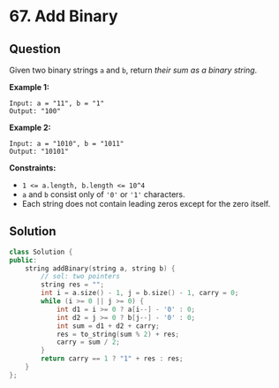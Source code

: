 # 67. Add Binary

## Question

Given two binary strings `a` and `b`, return _their sum as a binary string_.

**Example 1:**

```text
Input: a = "11", b = "1"
Output: "100"
```

**Example 2:**

```text
Input: a = "1010", b = "1011"
Output: "10101"
```

**Constraints:**

* `1 <= a.length, b.length <= 10^4`
* `a` and `b` consist only of `'0'` or `'1'` characters.
* Each string does not contain leading zeros except for the zero itself.

## Solution

```cpp
class Solution {
public:
    string addBinary(string a, string b) {
        // sol: two pointers
        string res = "";
        int i = a.size() - 1, j = b.size() - 1, carry = 0;
        while (i >= 0 || j >= 0) {
            int d1 = i >= 0 ? a[i--] - '0' : 0;
            int d2 = j >= 0 ? b[j--] - '0' : 0;
            int sum = d1 + d2 + carry;
            res = to_string(sum % 2) + res;
            carry = sum / 2;
        }
        return carry == 1 ? "1" + res : res;
    }
};
```

